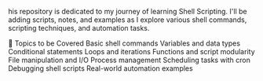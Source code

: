 his repository is dedicated to my journey of learning Shell Scripting.
I'll be adding scripts, notes, and examples as I explore various shell commands, scripting techniques, and automation tasks.

🧠 Topics to be Covered
Basic shell commands
Variables and data types
Conditional statements
Loops and iterations
Functions and script modularity
File manipulation and I/O
Process management
Scheduling tasks with cron
Debugging shell scripts
Real-world automation examples
